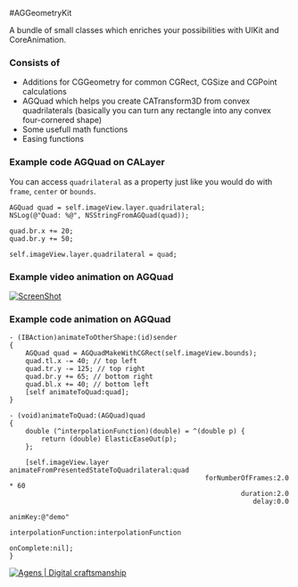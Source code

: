 #AGGeometryKit


A bundle of small classes which enriches your possibilities with UIKit and CoreAnimation.

### Consists of

* Additions for CGGeometry for common CGRect, CGSize and CGPoint calculations
* AGQuad which helps you create CATransform3D from convex quadrilaterals (basically you can turn any rectangle into any convex four-cornered shape)
* Some usefull math functions
* Easing functions 
 

### Example code AGQuad on CALayer

You can access `quadrilateral` as a property just like you would do with `frame`, `center` or `bounds`.

    AGQuad quad = self.imageView.layer.quadrilateral;
    NSLog(@"Quad: %@", NSStringFromAGQuad(quad));
    
    quad.br.x += 20;
    quad.br.y += 50;
    
    self.imageView.layer.quadrilateral = quad;

### Example video animation on AGQuad

[![ScreenShot](https://raw.github.com/hfossli/AGGeometryKit/master/AGGeometryKit/screenshot_youtube_XuzLhqe10u0.png)](http://www.youtube.com/watch?v=XuzLhqe10u0)


### Example code animation on AGQuad

    - (IBAction)animateToOtherShape:(id)sender
    {
        AGQuad quad = AGQuadMakeWithCGRect(self.imageView.bounds);
        quad.tl.x -= 40; // top left
        quad.tr.y -= 125; // top right
        quad.br.y += 65; // bottom right
        quad.bl.x += 40; // bottom left
        [self animateToQuad:quad];
    }
    
    - (void)animateToQuad:(AGQuad)quad
    {        
        double (^interpolationFunction)(double) = ^(double p) {
            return (double) ElasticEaseOut(p);
        };
        
        [self.imageView.layer animateFromPresentedStateToQuadrilateral:quad
                                                     forNumberOfFrames:2.0 * 60
                                                              duration:2.0
                                                                 delay:0.0
                                                               animKey:@"demo"
                                                 interpolationFunction:interpolationFunction
                                                            onComplete:nil];
    }


[![Agens | Digital craftsmanship](http://static.agens.no/images/agens_logo_w_slogan_avenir_small.png)](http://agens.no/)
